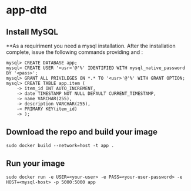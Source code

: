 # app-dtd

## Install MySQL
**As a requiriment you need a mysql installation. 
After the installation complete, issue the following commands providing *<usr>* and *<password>*:
```
mysql> CREATE DATABASE app;
mysql> CREATE USER '<usr>'@'%' IDENTIFIED WITH mysql_native_password BY '<pass>';
mysql> GRANT ALL PRIVILEGES ON *.* TO '<usr>'@'%' WITH GRANT OPTION;
mysql> CREATE TABLE app.item (
    -> item_id INT AUTO_INCREMENT,
    -> date TIMESTAMP NOT NULL DEFAULT CURRENT_TIMESTAMP,
    -> name VARCHAR(255),
    -> description VARCHAR(255),
    -> PRIMARY KEY(item_id)
    -> );
```

## Download the repo and build your image
```
sudo docker build --network=host -t app .
```
## Run your image
```
sudo docker run -e USER=<your-user> -e PASS=<your-user-password> -e HOST=<mysql-host> -p 5000:5000 app
```
